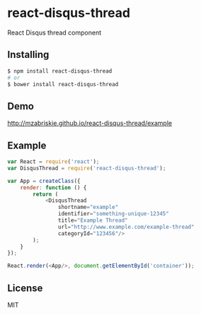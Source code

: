 # react-disqus-thread

React Disqus thread component

## Installing

```bash
$ npm install react-disqus-thread
# or
$ bower install react-disqus-thread
```

## Demo

http://mzabriskie.github.io/react-disqus-thread/example

## Example

```js
var React = require('react');
var DisqusThread = require('react-disqus-thread');

var App = createClass({
	render: function () {
		return (
			<DisqusThread
				shortname="example"
				identifier="something-unique-12345"
				title="Example Thread"
				url="http://www.example.com/example-thread"
				categoryId="123456"/>
		);
	}
});

React.render(<App/>, document.getElementById('container'));
```

## License

MIT
